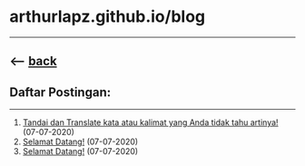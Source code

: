 # arthurlapz.github.io/blog
------
<-- [back](http://arthurlapz.github.io)
------

## Daftar Postingan:
------

1. [Tandai dan Translate kata atau kalimat yang Anda tidak tahu artinya!](http://arthurlapz.github.io/blog/posts/tandai-dan-translate-tulisan-yang-anda-tidak-tahu_07-07-2020.md) (07-07-2020)
2. [Selamat Datang!](http://arthurlapz.github.io/blog/posts/selamat-datang.md) (07-07-2020)
3. [Selamat Datang!](http://arthurlapz.github.io/blog/posts/selamat-datang.md) (07-07-2020)




